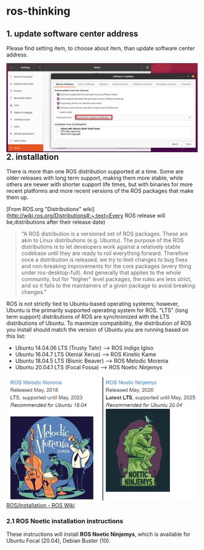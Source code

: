 # ros-thinking

## 1. update software center address

Please find setting item, to choose about item, than update software center address.

<img src="images/2022-05-15_140458.png" style="width:600px" align="left" />  















<br>

## 2. installation

There is more than one ROS distribution supported at a time. Some are older releases with long term support, making them more stable, while others are newer with shorter support life times, but with binaries for more recent platforms and more recent versions of the ROS packages that make them up.

[From ROS.org "Distributions" wiki](http://wiki.ros.org/Distributions#:~:text=Every ROS release will be,distributions after their release date)

> "A ROS distribution is a versioned set of ROS packages. These are akin to Linux distributions (e.g. Ubuntu). The purpose of the ROS distributions is to let developers work against a relatively stable codebase until they are ready to roll everything forward. Therefore once a distribution is released, we try to limit changes to bug fixes and non-breaking improvements for the core packages (every thing under ros-desktop-full). And generally that applies to the whole community, but for "higher" level packages, the rules are less strict, and so it falls to the maintainers of a given package to avoid breaking changes."

ROS is not strictly tied to Ubuntu-based operating systems; however, Ubuntu is the primarily supported operating system for ROS. "LTS" (long term support) distributions of ROS are synchronized with the LTS distributions of Ubuntu. To maximize compatibility, the distribution of ROS you install should match the version of Ubuntu you are running based on this list:

- Ubuntu 14.04.06 LTS (Trusty Tahr) --> ROS Indigo Igloo
- Ubuntu 16.04.7 LTS (Xenial Xerus) --> ROS Kinetic Kame
- Ubuntu 18.04.5 LTS (Bionic Beaver) --> ROS Melodic Morenia
- Ubuntu 20.04.1 LTS (Focal Fossa) --> ROS Noetic Ninjemys

<img src="images/2022-05-15_141933.png" style="width:600px" align="left" /> 





















[ROS/Installation - ROS Wiki](http://wiki.ros.org/ROS/Installation)



### 2.1 ROS Noetic installation instructions

These instructions will install **ROS Noetic Ninjemys**, which is available for Ubuntu Focal (20.04), Debian Buster (10).
